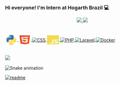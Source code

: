 <h3> Hi everyone! I'm Intern at Hogarth Brazil 💻 </h3>

<div align="center">
  <a href="https://github.com/MatLeal5325">
  <img height="180em" src="https://github-readme-stats.vercel.app/api?username=MatLeal5325&show_icons=true&theme=jolly&include_all_commits=true&count_private=true"/>
  <img height="180em" src="https://github-readme-stats.vercel.app/api/top-langs/?username=MatLeal5325&layout=compact&langs_count=7&theme=jolly"/>
</div>
 <br>
<div align="left">
  
  <div style="display: inline_block"><br>
  <img align="center" alt="Python" height="40" width="40" src="https://raw.githubusercontent.com/devicons/devicon/master/icons/python/python-original.svg">
  <img align="center" alt="HTML" height="30" width="40" src="https://raw.githubusercontent.com/devicons/devicon/master/icons/html5/html5-original.svg">
  <img align="center" alt="CSS" height="30" width="40" src="https://cdn.jsdelivr.net/gh/devicons/devicon/icons/css3/css3-original.svg">
  <img align="center" alt="JS" height="30" width="40" src="https://raw.githubusercontent.com/devicons/devicon/master/icons/javascript/javascript-plain.svg">
  <img align="center" alt="PHP" height="40" width="50" src="https://cdn.jsdelivr.net/gh/devicons/devicon/icons/php/php-original.svg">
  <img align="center" alt="Laravel" height="30" width="40" src="https://cdn.jsdelivr.net/gh/devicons/devicon/icons/laravel/laravel-plain.svg">
  <img align="center" alt="Docker" height="50" width="50" src="https://cdn.jsdelivr.net/gh/devicons/devicon/icons/docker/docker-original.svg">
    
</div>

##

<div align="left">
  <a href="https://www.linkedin.com/in/matheus-leal-oliveir/" target="_blank"><img src="https://img.shields.io/badge/-LinkedIn-%230077B5?style=for-the-badge&logo=linkedin&logoColor=white" target="_blank"></a>
 
  ![Snake animation](https://github.com/MatLeal5325/MatLeal5325/blob/output/github-contribution-grid-snake.svg)
 
</div>
 
[![readme](https://github-readme-stats.vercel.app/api/pin/?username=MatLeal5325&repo=MatLeal5325&theme=jolly)](https://github.com/MatLeal5325/MatLeal5325)
  

